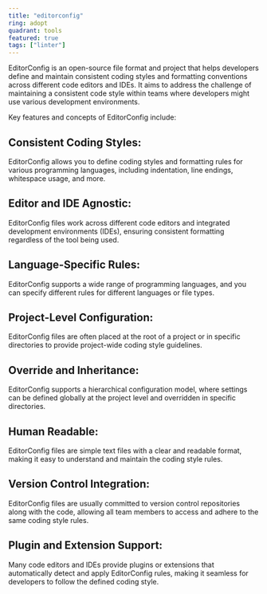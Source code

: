 ```yaml
---
title: "editorconfig"
ring: adopt
quadrant: tools
featured: true
tags: ["linter"]
--- 
```

EditorConfig is an open-source file format and project that helps developers define and maintain consistent coding styles and formatting conventions across different code editors and IDEs. It aims to address the challenge of maintaining a consistent code style within teams where developers might use various development environments.

Key features and concepts of EditorConfig include:

## Consistent Coding Styles: 
EditorConfig allows you to define coding styles and formatting rules for various programming languages, including indentation, line endings, whitespace usage, and more.

## Editor and IDE Agnostic: 
EditorConfig files work across different code editors and integrated development environments (IDEs), ensuring consistent formatting regardless of the tool being used.

## Language-Specific Rules: 
EditorConfig supports a wide range of programming languages, and you can specify different rules for different languages or file types.

## Project-Level Configuration: 
EditorConfig files are often placed at the root of a project or in specific directories to provide project-wide coding style guidelines.

## Override and Inheritance: 
EditorConfig supports a hierarchical configuration model, where settings can be defined globally at the project level and overridden in specific directories.

## Human Readable: 
EditorConfig files are simple text files with a clear and readable format, making it easy to understand and maintain the coding style rules.

## Version Control Integration: 
EditorConfig files are usually committed to version control repositories along with the code, allowing all team members to access and adhere to the same coding style rules.

## Plugin and Extension Support: 
Many code editors and IDEs provide plugins or extensions that automatically detect and apply EditorConfig rules, making it seamless for developers to follow the defined coding style.
